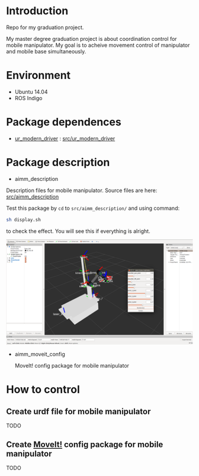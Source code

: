 # Introduction

Repo for my graduation project.

My master degree graduation project is about coordination control for mobile manipulator. 
My goal is to acheive movement control of manipulator and mobile base simultaneously.

# Environment

- Ubuntu 14.04
- ROS Indigo

# Package dependences

- [ur\_modern\_driver](https://github.com/ThomasTimm/ur_modern_driver) : [src/ur\_modern\_driver](https://github.com/daveying/gproject/tree/master/src/ur_modern_driver)

# Package description

- aimm_description

Description files for mobile manipulator. Source files are here: [src/aimm_description]()
  
Test this package by `cd` to `src/aimm_description/` and using command:
  
```bash
sh display.sh
```
to check the effect. You will see this if everything is alright.

![aimm description effect](https://raw.githubusercontent.com/daveying/gproject/master/doc/pic/aimm_description_effect.png)

- aimm\_moveit\_config

  MoveIt! config package for mobile manipulator
  

# How to control

## Create urdf file for mobile manipulator

TODO

## Create [MoveIt!](http://moveit.ros.org/) config package for mobile manipulator

TODO


